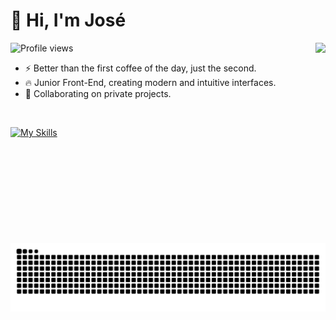 <h1 align="left">👋 Hi, I'm José</h1>
<img align="right" height="320rem" src="https://github.com/karazov/karazov/blob/main/ninja-code.jpg"/>
<p align="left"> <img src="https://komarev.com/ghpvc/?username=karaz0v&color=green" alt="Profile views" /> </p>


- ⚡ Better than the first coffee of the day, just the second.
- 🔥 Junior Front-End, creating modern and intuitive interfaces.
- 🌱 Collaborating on private projects.

<br>

[![My Skills](https://skillicons.dev/icons?i=css,html,js,ts,react,vscode,aws,cloudflare,figma&theme=dark)](https://skillicons.dev)

<br>

![Snake animation](https://github.com/karaz0v/karaz0v/blob/output/github-contribution-grid-snake.svg)
